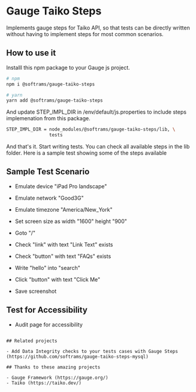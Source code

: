 # Gauge Taiko Steps

Implements gauge steps for Taiko API, so that tests can be directly written without having to implement
steps for most common scenarios.

## How to use it

Installl this npm package to your Gauge js project.

```bash
# npm
npm i @softrams/gauge-taiko-steps

# yarn
yarn add @softrams/gauge-taiko-steps
```

And update STEP_IMPL_DIR in /env/default/js.properties to include
steps implemenation from this package.

```bash
STEP_IMPL_DIR = node_modules/@softrams/gauge-taiko-steps/lib, \
                tests
```

And that's it. Start writing tests. You can check all available steps in the lib folder.
Here is a sample test showing some of the steps available

## Sample Test Scenario

- Emulate device "iPad Pro landscape"
- Emulate network "Good3G"
- Emulate timezone "America/New_York"
- Set screen size as width "1600" height "900"

- Goto "/"
- Check "link" with text "Link Text" exists
- Check "button" with text "FAQs" exists
- Write "hello" into "search"
- Click "button" with text "Click Me"
- Save screenshot

## Test for Accessibility

- Audit page for accessibility

```

## Related projects

- Add Data Integrity checks to your tests cases with Gauge Steps (https://github.com/softrams/gauge-taiko-steps-mysql)

## Thanks to these amazing projects

- Gauge Framework (https://gauge.org/)
- Taiko (https://taiko.dev/)
```
